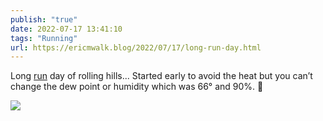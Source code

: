 ```yaml
---
publish: "true"
date: 2022-07-17 13:41:10
tags: "Running"
url: https://ericmwalk.blog/2022/07/17/long-run-day.html
---
```


Long [run](http://www.strava.com/activities/7484214327) day of rolling hills... Started early to avoid the heat but you can’t change the dew point or humidity which was 66° and 90%. 🥵

![](https://ericmwalk.blog/uploads/2022/efee26a74c.jpg)